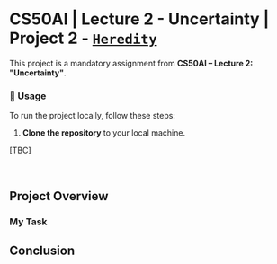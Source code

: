 # CS50AI | Lecture 2 - Uncertainty | Project 2 - [`Heredity`](https://cs50.harvard.edu/ai/2024/projects/2/heredity/)

This project is a mandatory assignment from **CS50AI – Lecture 2: "Uncertainty"**.

### 📌 Usage

To run the project locally, follow these steps:

1. **Clone the repository** to your local machine.

[TBC]

<br>

## Project Overview

### My Task

## Conclusion
